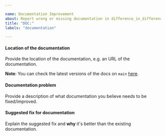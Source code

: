 ```yaml
---

name: Documentation Improvement
about: Report wrong or missing documentation in difference_in_difference_with_deep_learning
title: "DOC:"
labels: "documentation"

---
```


#### Location of the documentation

Provide the location of the documentation, e.g. an URL of the documentation.

**Note**: You can check the latest versions of the docs on `main`
[here](https://difference_in_difference_with_deep_learning.readthedocs.io/en/latest).

#### Documentation problem

Provide a description of what documentation you believe needs to be fixed/improved.

#### Suggested fix for documentation

Explain the suggested fix and **why** it's better than the existing documentation.
